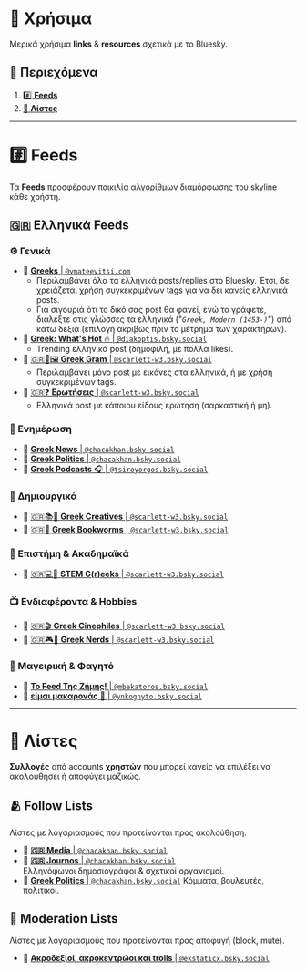 # 📌 Χρήσιμα
Μερικά χρήσιμα **links** & **resources** σχετικά με το Bluesky.

## 🔖 Περιεχόμενα
1. [#️⃣ **Feeds**](https://github.com/Scarlett-W3/Bluesky-Guide-GR/edit/main/resources.md#%EF%B8%8F%E2%83%A3-feeds)
2. [👥️ **Λίστες**](https://github.com/Scarlett-W3/Bluesky-Guide-GR/edit/main/resources.md#-%CE%BB%CE%AF%CF%83%CF%84%CE%B5%CF%82)

---

# #️⃣ Feeds
Τα **Feeds** προσφέρουν ποικιλία αλγορίθμων διαμόρφωσης του skyline κάθε χρήστη.

## 🇬🇷 Ελληνικά Feeds
### ⚙️ Γενικά
- 🔗 [**Greeks** | `@vmateevitsi.com`](https://bsky.app/profile/did:plc:frfxlpwefgrieb6c25crn2km/feed/aaadvctyxnfq4)
	- Περιλαμβάνει όλα τα ελληνικά posts/replies στο Bluesky. Έτσι, δε χρειάζεται χρήση συγκεκριμένων tags για να δει κανείς ελληνικά posts. 
	- Για σιγουριά ότι το δικό σας post θα φανεί, ενώ το γράφετε, διαλέξτε στις γλώσσες τα ελληνικά ("*`Greek, Modern (1453-)`*") από κάτω δεξιά (επιλογή ακριβώς πριν το μέτρημα των χαρακτήρων).
- 🔗 [**Greek: What's Hot** 🔥 |  `@diakoptis.bsky.social`](https://bsky.app/profile/did:plc:wusz23kmc3a46cp7nvnyefwo/feed/aaamjuxoetdwg)
  - Trending ελληνικά post (δημοφιλή, με πολλά likes).
- 🔗 [🇬🇷📸🖼 **Greek Gram** | `@scarlett-w3.bsky.social`](https://bsky.app/profile/did:plc:5oqnmtes4fdiz3zrhun2l43c/feed/aaampllkcjuri)
  - Περιλαμβάνει μόνο post με εικόνες στα ελληνικά, ή με χρήση συγκεκριμένων tags.
- 🔗 [🇬🇷❓️ **Ερωτήσεις** | `@scarlett-w3.bsky.social`](https://bsky.app/profile/did:plc:5oqnmtes4fdiz3zrhun2l43c/feed/aaai7onlrewyo)
  - Ελληνικά post με κάποιου είδους ερώτηση (σαρκαστική ή μη).
### 📰 Ενημέρωση
- 🔗 [**Greek News** | `@chacakhan.bsky.social`](https://bsky.app/profile/did:plc:kar474joa3lghn6v4n32yhre/feed/aaaejajqinbiu)
- 🔗 [**Greek Politics** | `@chacakhan.bsky.social`](https://bsky.app/profile/did:plc:kar474joa3lghn6v4n32yhre/feed/aaaetitqt5gkk)
- 🔗 [**Greek Podcasts** 🎧 | `@tsiroyorgos.bsky.social`](https://bsky.app/profile/did:plc:ooooyeyanmcsfo7beedypfuq/feed/aaae5gkmzbzrc)
### 🎨 Δημιουργικά
- 🔗 [🇬🇷📚🎨 **Greek Creatives** | `@scarlett-w3.bsky.social`](https://bsky.app/profile/did:plc:5oqnmtes4fdiz3zrhun2l43c/feed/aaajatoputadk)
- 🔗 [🇬🇷📖 **Greek Bookworms** | `@scarlett-w3.bsky.social`](https://bsky.app/profile/did:plc:5oqnmtes4fdiz3zrhun2l43c/feed/aaajs5dezroyc)
### 🧪 Επιστήμη & Ακαδημαϊκά
- 🔗 [🇬🇷💻🧬 **STEM G(r)eeks** | `@scarlett-w3.bsky.social`](https://bsky.app/profile/did:plc:5oqnmtes4fdiz3zrhun2l43c/feed/aaajbg5tisg32)
### 📺 Ενδιαφέροντα & Hobbies
- 🔗 [🇬🇷🎬 **Greek Cinephiles** | `@scarlett-w3.bsky.social`](https://bsky.app/profile/did:plc:5oqnmtes4fdiz3zrhun2l43c/feed/aaahx4spubolm)
- 🔗 [🇬🇷🎮👾 **Greek Nerds** | `@scarlett-w3.bsky.social`](https://bsky.app/profile/did:plc:5oqnmtes4fdiz3zrhun2l43c/feed/aaajgdwte5iiq)
### 🍳 Μαγειρική & Φαγητό
- 🔗 [**Το Feed Της Ζήμης!** | `@mbekatoros.bsky.social`](https://bsky.app/profile/did:plc:ibohu76izf6npg367aw4m2bs/feed/zymwnw)
- 🔗 [**είμαι μακαρονάς** 🍝 | `@ynkognyto.bsky.social`](https://bsky.app/profile/did:plc:sfb2xyhju6eega4j7vvhoims/feed/aaafvqkdc6awc)

---

# 👥 Λίστες
**Συλλογές** από accounts **χρηστών** που μπορεί κανείς να επιλέξει να ακολουθήσει ή αποφύγει μαζικώς.

## 🫂 Follow Lists
Λίστες με λογαριασμούς που προτείνονται προς ακολούθηση. 

- 🔗 [**🇬🇷 Media** | `@chacakhan.bsky.social`](https://bsky.app/profile/did:plc:kar474joa3lghn6v4n32yhre/lists/3lcycha4fqf2p)
- 🔗 [**🇬🇷 Journos** | `@chacakhan.bsky.social`](https://bsky.app/profile/did:plc:kar474joa3lghn6v4n32yhre/lists/3lb7vfztptr2g)  
  Ελληνόφωνοι δημοσιογράφοι & σχετικοί οργανισμοί.
- 🔗 [**Greek Politics** | `@chacakhan.bsky.social`](https://bsky.app/profile/did:plc:kar474joa3lghn6v4n32yhre/lists/3lbdcbjwrnx2c)
  Κόμματα, βουλευτές, πολιτικοί.

## 🚫 Moderation Lists
Λίστες με λογαριασμούς που προτείνονται προς αποφυγή (block, mute). 

- 🔗 [**Ακροδεξιοί, ακροκεντρώοι και trolls** | `‪@ekstaticx.bsky.social‬`](https://bsky.app/profile/ekstaticx.bsky.social/post/3lb64bmn6ms2d)
